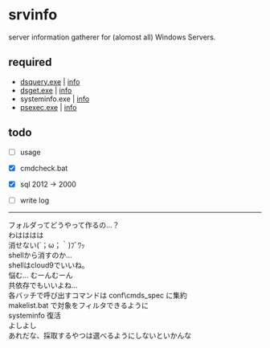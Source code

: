srvinfo
=======
server information gatherer for (alomost all) Windows Servers.

required
---
* [dsquery.exe](https://www.google.co.jp/search?q=dsquery.exe) | [info](http://technet.microsoft.com/en-us/library/cc732952%28v=ws.10%29.aspx)
* [dsget.exe](https://www.google.co.jp/search?q=dsget.exe) | [info](http://technet.microsoft.com/en-us/library/cc755162%28v=ws.10%29.aspx)
* systeminfo.exe | [info](http://technet.microsoft.com/en-us/library/bb491007.aspx)  
* [psexec.exe](https://www.google.co.jp/search?q=psexec.exe) | [info](http://technet.microsoft.com/en-us/sysinternals/bb897553.aspx)  

todo
---
- [ ] usage
- [x] cmdcheck.bat
- [x] sql 2012 -> 2000
- [ ] write log


- - - 
フォルダってどうやって作るの…？  
わはははは  
消せない(´；ω；｀)ﾌﾞﾜｯ  
shellから消すのか…  
shellはcloud9でいいね。  
悩む… むーんむーん  
共依存でもいいよね…  
各バッチで呼び出すコマンドは conf\cmds_spec に集約  
makelist.bat で対象をフィルタできるように  
systeminfo 復活  
よしよし  
あれだな、採取するやつは選べるようにしないといかんな  

